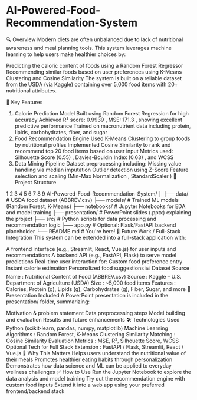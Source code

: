 # AI-Powered-Food-Recommendation-System
🔍 Overview
Modern diets are often unbalanced due to lack of nutritional awareness and meal planning tools. This system leverages machine learning to help users make healthier choices by:

Predicting the caloric content of foods using a Random Forest Regressor
Recommending similar foods based on user preferences using K-Means Clustering and Cosine Similarity
The system is built on a reliable dataset from the USDA (via Kaggle) containing over 5,000 food items with 20+ nutritional attributes.

🧠 Key Features
1. Calorie Prediction Model
Built using Random Forest Regression for high accuracy
Achieved R² score: 0.9939 , MSE: 171.3 , showing excellent predictive performance
Trained on macronutrient data including protein, lipids, carbohydrates, fiber, and sugar
2. Food Recommendation Engine
Used K-Means Clustering to group foods by nutritional profiles
Implemented Cosine Similarity to rank and recommend top 20 food items based on user input
Metrics used: Silhouette Score (0.55) , Davies-Bouldin Index (0.63) , and WCSS
3. Data Mining Pipeline
Dataset preprocessing including:
Missing value handling via median imputation
Outlier detection using Z-Score
Feature selection and scaling (Min-Max Normalization , StandardScaler )
📁 Project Structure


1
2
3
4
5
6
7
8
9
AI-Powered-Food-Recommendation-System/
│
├── data/                   # USDA food dataset (ABBREV.csv)
├── models/                 # Trained ML models (Random Forest, K-Means)
├── notebooks/              # Jupyter Notebooks for EDA and model training
├── presentation/           # PowerPoint slides (.pptx) explaining the project
├── src/                    # Python scripts for data processing and recommendation logic
├── app.py                  # Optional: Flask/FastAPI backend placeholder
└── README.md               # You're here!
🚀 Future Work / Full-Stack Integration
This system can be extended into a full-stack application with:

A frontend interface (e.g., Streamlit, React, Vue.js) for user inputs and recommendations
A backend API (e.g., FastAPI, Flask) to serve model predictions
Real-time user interaction for:
Custom food preference entry
Instant calorie estimation
Personalized food suggestions
📊 Dataset Source
Name : Nutritional Content of Food (ABBREV.csv)
Source : Kaggle – U.S. Department of Agriculture (USDA)
Size : ~5,000 food items
Features : Calories, Protein (g), Lipids (g), Carbohydrates (g), Fiber, Sugar, and more
📙 Presentation Included
A PowerPoint presentation is included in the presentation/ folder, summarizing:

Motivation & problem statement
Data preprocessing steps
Model building and evaluation
Results and future enhancements
🛠️ Technologies Used
Python (scikit-learn, pandas, numpy, matplotlib)
Machine Learning Algorithms : Random Forest, K-Means Clustering
Similarity Matching : Cosine Similarity
Evaluation Metrics : MSE, R², Silhouette Score, WCSS
Optional Tech for Full Stack Extension : FastAPI / Flask, Streamlit, React / Vue.js
📌 Why This Matters
Helps users understand the nutritional value of their meals
Promotes healthier eating habits through personalization
Demonstrates how data science and ML can be applied to everyday wellness challenges
✅ How to Use
Run the Jupyter Notebook to explore the data analysis and model training
Try out the recommendation engine with custom food inputs
Extend it into a web app using your preferred frontend/backend stack
